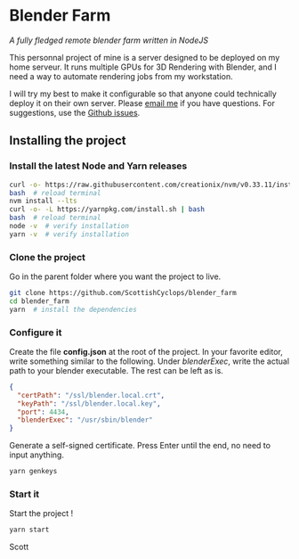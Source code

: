 # Blender Farm

*A fully fledged remote blender farm written in NodeJS*

This personnal project of mine is a server designed to be deployed on my home serveur.
It runs multiple GPUs for 3D Rendering with Blender, and I need a way to automate rendering jobs from my workstation.

I will try my best to make it configurable so that anyone could technically deploy it on their own server.
Please [email me](https://github.com/ScottishCyclops) if you have questions. For suggestions, use the [Github issues](https://github.com/ScottishCyclops/blender_farm/issues).

## Installing the project

### Install the latest Node and Yarn releases

```bash
curl -o- https://raw.githubusercontent.com/creationix/nvm/v0.33.11/install.sh | bash
bash  # reload terminal
nvm install --lts
curl -o- -L https://yarnpkg.com/install.sh | bash
bash  # reload terminal
node -v  # verify installation
yarn -v  # verify installation
```

### Clone the project

Go in the parent folder where you want the project to live.

```bash
git clone https://github.com/ScottishCyclops/blender_farm
cd blender_farm
yarn  # install the dependencies
```

### Configure it

Create the file __config.json__ at the root of the project. In your favorite editor, write something similar to the following.
Under *blenderExec*, write the actual path to your blender executable. The rest can be left as is.

```json
{
  "certPath": "/ssl/blender.local.crt",
  "keyPath": "/ssl/blender.local.key",
  "port": 4434,
  "blenderExec": "/usr/sbin/blender"
}
```

Generate a self-signed certificate. Press Enter until the end, no need to input anything.

```bash
yarn genkeys
```

### Start it

Start the project !

```bash
yarn start
```

Scott
